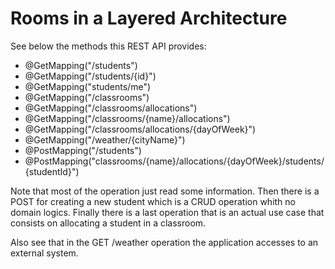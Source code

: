 # Rooms in a Layered Architecture

See below the methods this REST API provides:
 *   @GetMapping("/students")
 *   @GetMapping("/students/{id}")
 *   @GetMapping("students/me")
 *   @GetMapping("/classrooms")
 *   @GetMapping("/classrooms/allocations")
 *   @GetMapping("/classrooms/{name}/allocations")
 *   @GetMapping("/classrooms/allocations/{dayOfWeek}")
 *   @GetMapping("/weather/{cityName}")
 *   @PostMapping("/students")
 *   @PostMapping("classrooms/{name}/allocations/{dayOfWeek}/students/{studentId}")

Note that most of the operation just read some information. Then there is a POST for creating a new student which is a CRUD operation whith
no domain logics. Finally there is a last operation that is an actual use case that consists on allocating a student in a classroom.

Also see that in the GET /weather operation the application accesses to an external system.



